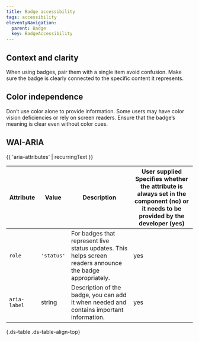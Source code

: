 ```yaml
---
title: Badge accessibility
tags: accessibility
eleventyNavigation:
  parent: Badge
  key: BadgeAccessibility
---
```

<section>

## Context and clarity
When using badges, pair them with a single item avoid confusion. Make sure the badge is clearly connected to the specific content it represents.

</section>

<section>

## Color independence
Don’t use color alone to provide information. Some users may have color vision deficiencies or rely on screen readers.
Ensure that the badge’s meaning is clear even without color cues.

</section>

<section>

## WAI-ARIA

{{ 'aria-attributes' | recurringText }}

<div class="ds-table-wrapper">

|Attribute|Value|Description|User supplied  <sl-icon name="info" aria-describedby="tooltip1" size="md"></sl-icon><sl-tooltip id="tooltip1">Specifies whether the attribute is always set in the component (no) or it needs to be provided by the developer (yes)</sl-tooltip>|
|-|-|-|-|
|`role`|`'status'`|For badges that represent live status updates. This helps screen readers announce the badge appropriately.|yes|
|`aria-label`|string|Description of the badge, you can add it when needed and contains important information.|yes|

{.ds-table .ds-table-align-top}

</div>

</section>
